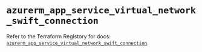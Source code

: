 # `azurerm_app_service_virtual_network_swift_connection`

Refer to the Terraform Registory for docs: [`azurerm_app_service_virtual_network_swift_connection`](https://registry.terraform.io/providers/hashicorp/azurerm/3.86.0/docs/resources/app_service_virtual_network_swift_connection).
